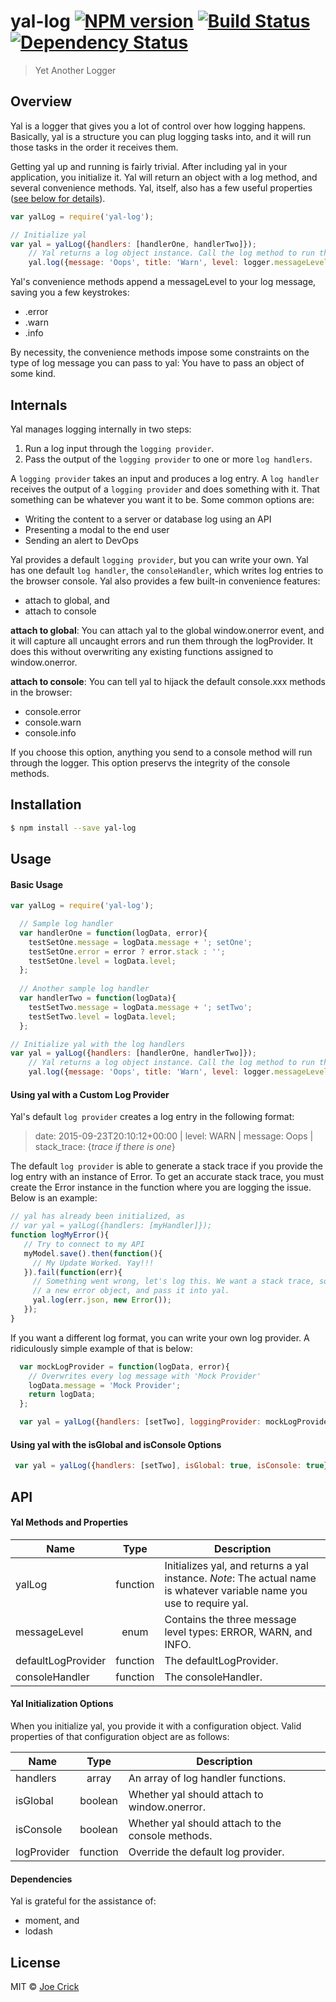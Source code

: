 # yal-log [![NPM version][npm-image]][npm-url] [![Build Status][travis-image]][travis-url] [![Dependency Status][daviddm-image]][daviddm-url]
> Yet Another Logger

## Overview

Yal is a logger that gives you a lot of control over how logging happens. Basically, yal is a structure  you can plug logging tasks into, and it will run those tasks in the order it receives them.

Getting yal up and running is fairly trivial. After including yal in your application, you initialize it. Yal will return an object with a log method, and several convenience methods. Yal, itself, also has a few useful properties ([see below for details](#API)).

```js
var yalLog = require('yal-log');

// Initialize yal
var yal = yalLog({handlers: [handlerOne, handlerTwo]});
	// Yal returns a log object instance. Call the log method to run the logger.
    yal.log({message: 'Oops', title: 'Warn', level: logger.messageLevel.WARN});
```

Yal's convenience methods append a messageLevel to your log message, saving you a few keystrokes:

 - .error
 - .warn
 - .info

By necessity, the convenience methods impose some constraints on the type of log message you can pass to yal: You have to pass an object of some kind.

## Internals

Yal manages logging internally in two steps:

1. Run a log input through the `logging provider`.
2. Pass the output of the `logging provider` to one or more `log handlers`.

A `logging provider` takes an input and produces a log entry. A `log handler` receives the output of a `logging provider` and does something with it. That something can be whatever you want it to be. Some common options are:

 - Writing the content to a server or database log using an API
 - Presenting a modal to the end user
 - Sending an alert to DevOps

Yal provides a default `logging provider`, but you can write your own. Yal has one default `log handler`, the `consoleHandler`, which writes log entries to the browser console. Yal also provides a few built-in convenience features:

 - attach to global, and
 - attach to console

**attach to global**:
You can attach yal to the global window.onerror event, and it will capture all uncaught errors and run them through the logProvider. It does this without overwriting any existing functions assigned to window.onerror.

**attach to console**:
You can tell yal to hijack the default console.xxx methods in the browser:

 - console.error
 - console.warn
 - console.info

If you choose this option, anything you send to a console method will run through the logger. This option preservs the integrity of the console methods.

## Installation

```sh
$ npm install --save yal-log
```


## Usage

#### Basic Usage

```js
var yalLog = require('yal-log');

  // Sample log handler
  var handlerOne = function(logData, error){
    testSetOne.message = logData.message + '; setOne';
    testSetOne.error = error ? error.stack : '';
    testSetOne.level = logData.level;
  };
 
  // Another sample log handler
  var handlerTwo = function(logData){
    testSetTwo.message = logData.message + '; setTwo';
    testSetTwo.level = logData.level;
  };

// Initialize yal with the log handlers
var yal = yalLog({handlers: [handlerOne, handlerTwo]});
	// Yal returns a log object instance. Call the log method to run the logger.
    yal.log({message: 'Oops', title: 'Warn', level: logger.messageLevel.WARN});
```

#### Using yal with a Custom Log Provider

Yal's default `log provider` creates a log entry in the following format:

> date: 2015-09-23T20:10:12+00:00 | level: WARN | message: Oops | stack_trace: {*trace if there is one*}

The default `log provider` is able to generate a stack trace if you provide the log entry with an instance of Error. To get an accurate stack trace, you must create the Error instance in the function where you are logging the issue. Below is an example:

```js
// yal has already been initialized, as
// var yal = yalLog({handlers: [myHandler]});
function logMyError(){
   // Try to connect to my API
   myModel.save().then(function(){
     // My Update Worked. Yay!!!
   }).fail(function(err){
	 // Something went wrong, let's log this. We want a stack trace, so create
	 // a new error object, and pass it into yal.
	 yal.log(err.json, new Error());
   });
}
```

If you want a different log format, you can write your own log provider. A ridiculously simple example of that is below:

```js
  var mockLogProvider = function(logData, error){
    // Overwrites every log message with 'Mock Provider'
    logData.message = 'Mock Provider';
    return logData;
  };

  var yal = yalLog({handlers: [setTwo], loggingProvider: mockLogProvider});
```

#### Using yal with the isGlobal and isConsole Options

```js
 var yal = yalLog({handlers: [setTwo], isGlobal: true, isConsole: true});
```

## API <a name="API"></a>

#### Yal Methods and Properties

| Name        | Type           | Description  |
| ------------- |:-------------:| -----|
| yalLog      | function | Initializes yal, and returns a yal instance. *Note*: The actual name is whatever variable name you use to require yal. |
| messageLevel      | enum      |  Contains the three message level types: ERROR, WARN, and INFO.  |
| defaultLogProvider | function       |    The defaultLogProvider. |
| consoleHandler | function      |  The consoleHandler.  |


#### Yal Initialization Options

When you initialize yal, you provide it with a configuration object. Valid properties of that configuration object are as follows:

| Name        | Type           | Description  |
| ------------- |:-------------:| -----|
| handlers      | array | An array of log handler functions. |
| isGlobal      | boolean      |  Whether yal should attach to window.onerror.  |
| isConsole | boolean      |    Whether yal should attach to the console methods. |
| logProvider | function      |  Override the default log provider.  |

#### Dependencies
Yal is grateful for the assistance of:

 - moment, and
 - lodash

## License

MIT © [Joe Crick](http://www.josephcrick.com)


[npm-image]: https://badge.fury.io/js/yal-log.svg
[npm-url]: https://npmjs.org/package/yal-log
[travis-image]: https://travis-ci.org/joe-crick/yal-log.svg?branch=master
[travis-url]: https://travis-ci.org/joe-crick/yal-log
[daviddm-image]: https://david-dm.org/joe-crick/yal-log.svg?theme=shields.io
[daviddm-url]: https://david-dm.org/joe-crick/yal-log
